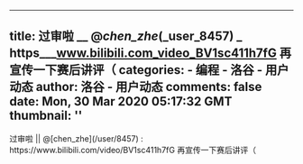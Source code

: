 
---
title: 过审啦 __ @_chen_zhe_(_user_8457) _ https___www.bilibili.com_video_BV1sc411h7fG 再宣传一下赛后讲评（
categories: 
    - 编程
    - 洛谷 - 用户动态
author: 洛谷 - 用户动态
comments: false
date: Mon, 30 Mar 2020 05:17:32 GMT
thumbnail: ''
---

<div>   
过审啦 || @[chen_zhe](/user/8457) : https://www.bilibili.com/video/BV1sc411h7fG 再宣传一下赛后讲评（  
</div>
            